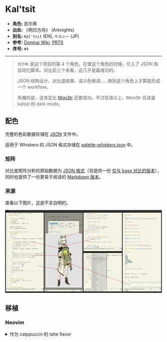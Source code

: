 # Kal'tsit

- **角色:** 凯尔希
- **出处:** 《明日方舟》 (Arknights)
- **别名:** `Kal'tsit` (EN), `ケルシー` (JP)
- **参考:** [Donmai Wiki](<https://donmai.moe/wiki_pages/arknights_kaltsit>), [PRTS](https://prts.wiki/w/%E5%87%AF%E5%B0%94%E5%B8%8C)
- **序号:** `#4`

---

> `凯尔希` 是这个项目的第 4 个角色。在做这个角色的时候，引入了 JSON 和自动化脚本。对比前三个来看，这几乎是最成功的。
>
> JSON 结构设计、对比度结果、语义色微调……做到这个角色上才算是形成一个 workflow。
>
> 有趣的是，这肯定比 [Mon3tr](../arknights_mon3tr/README.md) 还要成功，不过在语义上，Mon3tr 应该是 kaltsit 的 dark mode。

## 配色

完整的色彩数据存储在 [JSON](./palette.json) 文件中。

适用于 Whiskers 的 JSON 格式存储在 [palette-whiskers.json](./palette-whiskers.json) 中。

### 矩阵

对比度矩阵分析的原始数据为 [JSON 格式](./contrast-matrix.json)（另提供一份 [仅与 base 对比的版本](./contrast-base.json)），同时也提供了一份更易于阅读的 [Markdown 版本](./contrast-report.md)。

### 来源

查看以下图片，这是不言自明的。

![sample](./assets/sample.png)

## 移植

### Neovim

<details>
	<summary>作为 catppuccin 的 latte flavor</summary>

```lua
require("catppuccin").setup {
    color_overrides = {
        latte = {
        rosewater= "#B58F8F",
        flamingo = "#C28483",
        pink     = "#C180A9",
        mauve    = "#AA84DA",
        red      = "#D35B5B",
        maroon   = "#B24444",
        peach    = "#C38E66",
        yellow   = "#9C9E2F",
        green    = "#77A05E",
        sky      = "#5D9DB8",
        sapphire = "#359FBD",
        blue     = "#4F83E3",
        lavender = "#8D91E5",
        text     = "#4C4B50",
        subtext0 = "#6C6B6C",
        subtext1 = "#5C5B5E",
        base     = "#F5F4E5",
        mantle   = "#ECECDF",
        crust    = "#E2E3D8",
        surface0 = "#D2D3CA",
        surface1 = "#C2C3BC",
        surface2 = "#B2B3AE",
        overlay0 = "#A2A3A0",
        overlay1 = "#929291",
        overlay2 = "#828283",
        },
    }
}
```

</details>
